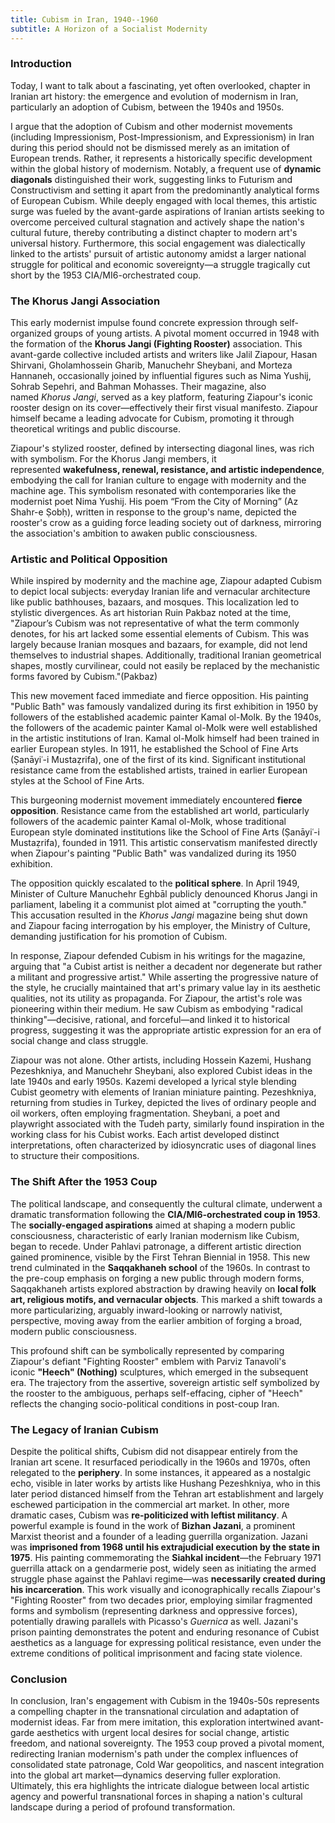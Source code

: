 ```yaml
---
title: Cubism in Iran, 1940--1960
subtitle: A Horizon of a Socialist Modernity
---
```


### Introduction

Today, I want to talk about a fascinating, yet often overlooked, chapter in Iranian art history: the emergence and evolution of modernism in Iran, particularly an adoption of Cubism, between the 1940s and 1950s.

I argue that the adoption of Cubism and other modernist movements (including Impressionism, Post-Impressionism, and Expressionism) in Iran during this period should not be dismissed merely as an imitation of European trends. Rather, it represents a historically specific development within the global history of modernism. Notably, a frequent use of **dynamic diagonals** distinguished their work, suggesting links to Futurism and Constructivism and setting it apart from the predominantly analytical forms of European Cubism. While deeply engaged with local themes, this artistic surge was fueled by the avant-garde aspirations of Iranian artists seeking to overcome perceived cultural stagnation and actively shape the nation's cultural future, thereby contributing a distinct chapter to modern art's universal history. Furthermore, this social engagement was dialectically linked to the artists' pursuit of artistic autonomy amidst a larger national struggle for political and economic sovereignty—a struggle tragically cut short by the 1953 CIA/MI6-orchestrated coup.

### The Khorus Jangi Association

This early modernist impulse found concrete expression through self-organized groups of young artists. A pivotal moment occurred in 1948 with the formation of the **Khorus Jangi (Fighting Rooster)** association. This avant-garde collective included artists and writers like Jalil Ziapour, Hasan Shirvani, Gholamhossein Gharib, Manuchehr Sheybani, and Morteza Hannaneh, occasionally joined by influential figures such as Nima Yushij, Sohrab Sepehri, and Bahman Mohasses. Their magazine, also named _Khorus Jangi_, served as a key platform, featuring Ziapour's iconic rooster design on its cover—effectively their first visual manifesto. Ziapour himself became a leading advocate for Cubism, promoting it through theoretical writings and public discourse.

Ziapour's stylized rooster, defined by intersecting diagonal lines, was rich with symbolism. For the Khorus Jangi members, it represented **wakefulness, renewal, resistance, and artistic independence**, embodying the call for Iranian culture to engage with modernity and the machine age. This symbolism resonated with contemporaries like the modernist poet Nima Yushij. His poem “From the City of Morning” (Az Shahr-e Ṣobḥ), written in response to the group's name, depicted the rooster's crow as a guiding force leading society out of darkness, mirroring the association's ambition to awaken public consciousness.
### Artistic and Political Opposition

While inspired by modernity and the machine age, Ziapour adapted Cubism to depict local subjects: everyday Iranian life and vernacular architecture like public bathhouses, bazaars, and mosques. This localization led to stylistic divergences. As art historian Ruin Pakbaz noted at the time, "Ziapour’s Cubism was not representative of what the term commonly denotes, for his art lacked some essential elements of Cubism. This was largely because Iranian mosques and bazaars, for example, did not lend themselves to industrial shapes. Additionally, traditional Iranian geometrical shapes, mostly curvilinear, could not easily be replaced by the mechanistic forms favored by Cubism."(Pakbaz)

This new movement faced immediate and fierce opposition. His painting "Public Bath" was famously vandalized during its first exhibition in 1950 by followers of the established academic painter Kamal ol-Molk. By the 1940s, the followers of the academic painter Kamal ol-Molk were well established in the artistic institutions of Iran. Kamal ol-Molk himself had been trained in earlier European styles. In 1911, he established the School of Fine Arts (Ṣanāyiʿ-i Mustaẓrifa), one of the first of its kind. Significant institutional resistance came from the established artists, trained in earlier European styles at the School of Fine Arts.

This burgeoning modernist movement immediately encountered **fierce opposition**. Resistance came from the established art world, particularly followers of the academic painter Kamal ol-Molk, whose traditional European style dominated institutions like the School of Fine Arts (Ṣanāyiʿ-i Mustaẓrifa), founded in 1911. This artistic conservatism manifested directly when Ziapour's painting "Public Bath" was vandalized during its 1950 exhibition.

The opposition quickly escalated to the **political sphere**. In April 1949, Minister of Culture Manuchehr Eghbāl publicly denounced Khorus Jangi in parliament, labeling it a communist plot aimed at "corrupting the youth." This accusation resulted in the _Khorus Jangi_ magazine being shut down and Ziapour facing interrogation by his employer, the Ministry of Culture, demanding justification for his promotion of Cubism.

In response, Ziapour defended Cubism in his writings for the magazine, arguing that "a Cubist artist is neither a decadent nor degenerate but rather a militant and progressive artist." While asserting the progressive nature of the style, he crucially maintained that art's primary value lay in its aesthetic qualities, not its utility as propaganda. For Ziapour, the artist's role was pioneering within their medium. He saw Cubism as embodying "radical thinking"—decisive, rational, and forceful—and linked it to historical progress, suggesting it was the appropriate artistic expression for an era of social change and class struggle.

Ziapour was not alone. Other artists, including Hossein Kazemi, Hushang Pezeshkniya, and Manuchehr Sheybani, also explored Cubist ideas in the late 1940s and early 1950s. Kazemi developed a lyrical style blending Cubist geometry with elements of Iranian miniature painting. Pezeshkniya, returning from studies in Turkey, depicted the lives of ordinary people and oil workers, often employing fragmentation. Sheybani, a poet and playwright associated with the Tudeh party, similarly found inspiration in the working class for his Cubist works. Each artist developed distinct interpretations, often characterized by idiosyncratic uses of diagonal lines to structure their compositions.

### The Shift After the 1953 Coup

The political landscape, and consequently the cultural climate, underwent a dramatic transformation following the **CIA/MI6-orchestrated coup in 1953**. The **socially-engaged aspirations** aimed at shaping a modern public consciousness, characteristic of early Iranian modernism like Cubism, began to recede. Under Pahlavi patronage, a different artistic direction gained prominence, visible by the First Tehran Biennial in 1958. This new trend culminated in the **Saqqakhaneh school** of the 1960s. In contrast to the pre-coup emphasis on forging a new public through modern forms, Saqqakhaneh artists explored abstraction by drawing heavily on **local folk art, religious motifs, and vernacular objects**. This marked a shift towards a more particularizing, arguably inward-looking or narrowly nativist, perspective, moving away from the earlier ambition of forging a broad, modern public consciousness.

This profound shift can be symbolically represented by comparing Ziapour's defiant "Fighting Rooster" emblem with Parviz Tanavoli's iconic **"Heech" (Nothing)** sculptures, which emerged in the subsequent era. The trajectory from the assertive, sovereign artistic self symbolized by the rooster to the ambiguous, perhaps self-effacing, cipher of "Heech" reflects the changing socio-political conditions in post-coup Iran.

### The Legacy of Iranian Cubism

Despite the political shifts, Cubism did not disappear entirely from the Iranian art scene. It resurfaced periodically in the 1960s and 1970s, often relegated to the **periphery**. In some instances, it appeared as a nostalgic echo, visible in later works by artists like Hushang Pezeshkniya, who in this later period distanced himself from the Tehran art establishment and largely eschewed participation in the commercial art market. In other, more dramatic cases, Cubism was **re-politicized with leftist militancy**. A powerful example is found in the work of **Bizhan Jazani**, a prominent Marxist theorist and a founder of a leading guerrilla organization. Jazani was **imprisoned from 1968 until his extrajudicial execution by the state in 1975**. His painting commemorating the **Siahkal incident**—the February 1971 guerrilla attack on a gendarmerie post, widely seen as initiating the armed struggle phase against the Pahlavi regime—was **necessarily created during his incarceration**. This work visually and iconographically recalls Ziapour's "Fighting Rooster" from two decades prior, employing similar fragmented forms and symbolism (representing darkness and oppressive forces), potentially drawing parallels with Picasso's _Guernica_ as well. Jazani's prison painting demonstrates the potent and enduring resonance of Cubist aesthetics as a language for expressing political resistance, even under the extreme conditions of political imprisonment and facing state violence.

### Conclusion

In conclusion, Iran's engagement with Cubism in the 1940s-50s represents a compelling chapter in the transnational circulation and adaptation of modernist ideas. Far from mere imitation, this exploration intertwined avant-garde aesthetics with urgent local desires for social change, artistic freedom, and national sovereignty. The 1953 coup proved a pivotal moment, redirecting Iranian modernism's path under the complex influences of consolidated state patronage, Cold War geopolitics, and nascent integration into the global art market—dynamics deserving fuller exploration. Ultimately, this era highlights the intricate dialogue between local artistic agency and powerful transnational forces in shaping a nation's cultural landscape during a period of profound transformation.